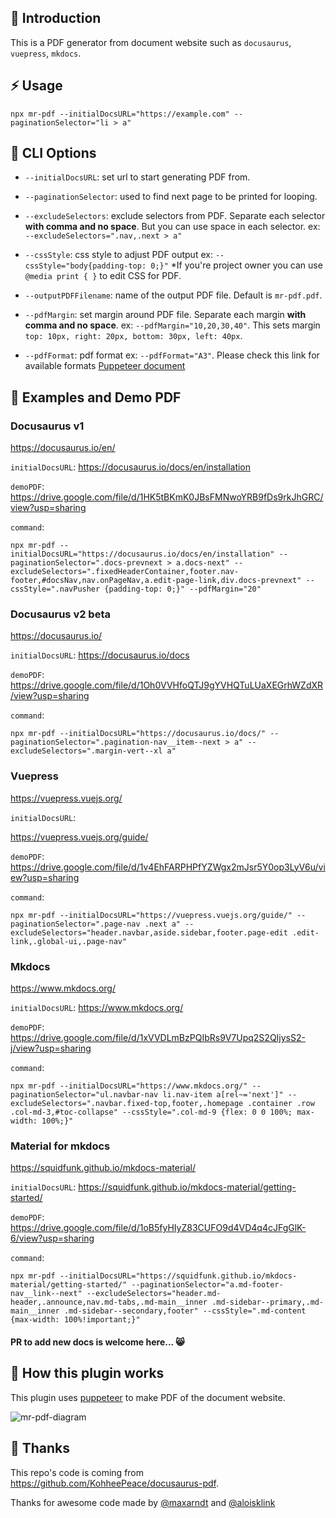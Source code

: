 ## 📌 Introduction

This is a PDF generator from document website such as `docusaurus`, `vuepress`, `mkdocs`.

## ⚡ Usage
```shell
npx mr-pdf --initialDocsURL="https://example.com" --paginationSelector="li > a"
```

## 🍗 CLI Options

- `--initialDocsURL`:               set url to start generating PDF from.

- `--paginationSelector`:  used to find next page to be printed for looping.

- `--excludeSelectors`: exclude selectors from PDF. Separate each selector **with comma and no space**. But you can use space in each selector. ex: `--excludeSelectors=".nav,.next > a"`

- `--cssStyle`: css style to adjust PDF output ex: `--cssStyle="body{padding-top: 0;}"` *If you're project owner you can use `@media print { }` to edit CSS for PDF.

- `--outputPDFFilename`:   name of the output PDF file. Default is `mr-pdf.pdf`.

- `--pdfMargin`: set margin around PDF file. Separate each margin **with comma and no space**. ex: `--pdfMargin="10,20,30,40"`. This sets margin `top: 10px, right: 20px, bottom: 30px, left: 40px`.

- `--pdfFormat`:            pdf format ex: `--pdfFormat="A3"`. Please check this link for available formats [Puppeteer document](https://pptr.dev/#?product=Puppeteer&version=v5.2.1&show=api-pagepdfoptions)


## 🎨 Examples and Demo PDF

### Docusaurus v1
https://docusaurus.io/en/

`initialDocsURL`: https://docusaurus.io/docs/en/installation

`demoPDF`: https://drive.google.com/file/d/1HK5tBKmK0JBsFMNwoYRB9fDs9rkJhGRC/view?usp=sharing


`command`:
```shell
npx mr-pdf --initialDocsURL="https://docusaurus.io/docs/en/installation" --paginationSelector=".docs-prevnext > a.docs-next" --excludeSelectors=".fixedHeaderContainer,footer.nav-footer,#docsNav,nav.onPageNav,a.edit-page-link,div.docs-prevnext" --cssStyle=".navPusher {padding-top: 0;}" --pdfMargin="20"
```

### Docusaurus v2 beta
https://docusaurus.io/

`initialDocsURL`: https://docusaurus.io/docs

`demoPDF`:
https://drive.google.com/file/d/1Oh0VVHfoQTJ9gYVHQTuLUaXEGrhWZdXR/view?usp=sharing


`command`:
```shell
npx mr-pdf --initialDocsURL="https://docusaurus.io/docs/" --paginationSelector=".pagination-nav__item--next > a" --excludeSelectors=".margin-vert--xl a"
```

### Vuepress
https://vuepress.vuejs.org/

`initialDocsURL`:

https://vuepress.vuejs.org/guide/

`demoPDF`: https://drive.google.com/file/d/1v4EhFARPHPfYZWgx2mJsr5Y0op3LyV6u/view?usp=sharing

`command`:
```shell
npx mr-pdf --initialDocsURL="https://vuepress.vuejs.org/guide/" --paginationSelector=".page-nav .next a" --excludeSelectors="header.navbar,aside.sidebar,footer.page-edit .edit-link,.global-ui,.page-nav"
```

### Mkdocs
https://www.mkdocs.org/

`initialDocsURL`: https://www.mkdocs.org/

`demoPDF`: https://drive.google.com/file/d/1xVVDLmBzPQIbRs9V7Upq2S2QIjysS2-j/view?usp=sharing

`command`: 
```shell
npx mr-pdf --initialDocsURL="https://www.mkdocs.org/" --paginationSelector="ul.navbar-nav li.nav-item a[rel~='next']" --excludeSelectors=".navbar.fixed-top,footer,.homepage .container .row .col-md-3,#toc-collapse" --cssStyle=".col-md-9 {flex: 0 0 100%; max-width: 100%;}"
```

### Material for mkdocs
https://squidfunk.github.io/mkdocs-material/


`initialDocsURL`: https://squidfunk.github.io/mkdocs-material/getting-started/

`demoPDF`: https://drive.google.com/file/d/1oB5fyHIyZ83CUFO9d4VD4q4cJFgGlK-6/view?usp=sharing

`command`: 
```shell
npx mr-pdf --initialDocsURL="https://squidfunk.github.io/mkdocs-material/getting-started/" --paginationSelector="a.md-footer-nav__link--next" --excludeSelectors="header.md-header,.announce,nav.md-tabs,.md-main__inner .md-sidebar--primary,.md-main__inner .md-sidebar--secondary,footer" --cssStyle=".md-content {max-width: 100%!important;}"
```


#### PR to add new docs is welcome here... 😸


## 📄 How this plugin works
This plugin uses [puppeteer](https://github.com/puppeteer/puppeteer) to make PDF of the document website.

![mr-pdf-diagram](https://user-images.githubusercontent.com/29557494/90359040-c8fb9780-e092-11ea-89c7-1868bc32919f.png)


## 🎉 Thanks
This repo's code is coming from https://github.com/KohheePeace/docusaurus-pdf.

Thanks for awesome code made by [@maxarndt](https://github.com/maxarndt) and [@aloisklink](https://github.com/aloisklink)
